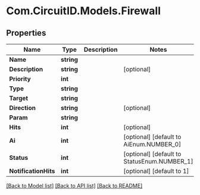 
# Com.CircuitID.Models.Firewall

## Properties

Name | Type | Description | Notes
------------ | ------------- | ------------- | -------------
**Name** | **string** |  | 
**Description** | **string** |  | [optional] 
**Priority** | **int** |  | 
**Type** | **string** |  | 
**Target** | **string** |  | 
**Direction** | **string** |  | [optional] 
**Param** | **string** |  | 
**Hits** | **int** |  | [optional] 
**Ai** | **int** |  | [optional] [default to AiEnum.NUMBER_0]
**Status** | **int** |  | [optional] [default to StatusEnum.NUMBER_1]
**NotificationHits** | **int** |  | [optional] [default to 1]

[[Back to Model list]](../README.md#documentation-for-models)
[[Back to API list]](../README.md#documentation-for-api-endpoints)
[[Back to README]](../README.md)

